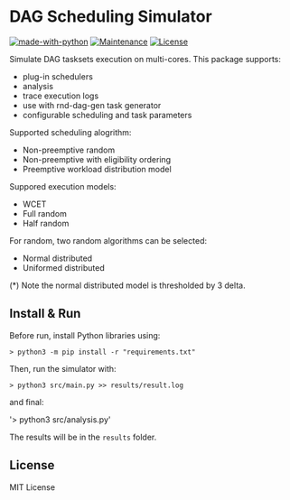 # DAG Scheduling Simulator

[![made-with-python](https://img.shields.io/badge/Made%20with-Python-1f425f.svg)](https://www.python.org/)
[![Maintenance](https://img.shields.io/badge/Maintained%3F-yes-green.svg)](https://GitHub.com/Naereen/StrapDown.js/graphs/commit-activity)
[![License](http://img.shields.io/:license-mit-blue.svg)](http://badges.mit-license.org)

Simulate DAG tasksets execution on multi-cores. This package supports:

- plug-in schedulers
- analysis
- trace execution logs
- use with rnd-dag-gen task generator
- configurable scheduling and task parameters


Supported scheduling alogrithm:

- Non-preemptive random
- Non-preemptive with eligibility ordering
- Preemptive workload distribution model

Suppored execution models:

- WCET
- Full random
- Half random

For random, two random algorithms can be selected:

- Normal distributed
- Uniformed distributed

(*) Note the normal distributed model is thresholded by 3 delta.


## Install & Run

Before run, install Python libraries using:

`> python3 -m pip install -r "requirements.txt"`

Then, run the simulator with:

`> python3 src/main.py >> results/result.log`

and final:

'> python3 src/analysis.py'

The results will be in the `results` folder.


## License

MIT License
